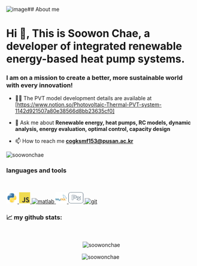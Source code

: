 ![image](https://github.com/user-attachments/assets/3a53e5b4-a978-48c6-be47-f972a2ebd00c)## About me

<h1 align="left">Hi 👋, This is Soowon Chae, a developer of integrated renewable energy-based heat pump systems.</h1>
<h3 align="left">I am on a mission to create a better, more sustainable world with every innovation!</h3>

- 👨‍💻 The PVT model development details are available at [https://www.notion.so/Photovoltaic-Thermal-PVT-system-1142d921507a80e38566d8bb23635cf0]

- 💬 Ask me about **Renewable energy, heat pumps, RC models, dynamic analysis, energy evaluation, optimal control, capacity design**

- 📫 How to reach me **cogksmf153@pusan.ac.kr**

<p align="left"> <img src="https://komarev.com/ghpvc/?username=soowonchae&label=Profile%20views&color=0e75b6&style=flat" alt="soowonchae" /> </p>

<h3 align="left">languages and tools</h3>
<br />
<p align="left">
  <a href="https://www.python.org" target="_blank" rel="noreferrer">
    <img src="https://raw.githubusercontent.com/devicons/devicon/master/icons/python/python-original.svg" alt="python" height="30"/>
  </a>
  <a href="https://developer.mozilla.org/en-US/docs/Web/JavaScript" target="_blank" rel="noreferrer">
    <img src="https://raw.githubusercontent.com/devicons/devicon/master/icons/javascript/javascript-original.svg" alt="javascript" height="30"/>
  </a>
  <a href="https://www.mathworks.com/" target="_blank" rel="noreferrer">
    <img src="https://upload.wikimedia.org/wikipedia/commons/2/21/Matlab_Logo.png" alt="matlab" height="30"/>
  </a>
  <a href="https://www.mysql.com/" target="_blank" rel="noreferrer">
    <img src="https://raw.githubusercontent.com/devicons/devicon/master/icons/mysql/mysql-original-wordmark.svg" alt="mysql" height="30"/>
  </a>
  
  <a href="https://www.photoshop.com/en" target="_blank" rel="noreferrer">
    <img src="https://raw.githubusercontent.com/devicons/devicon/master/icons/photoshop/photoshop-line.svg" alt="photoshop" width="40" height="30"/>
  </a>
  
  <a href="https://git-scm.com/" target="_blank" rel="noreferrer">
    <img src="https://www.vectorlogo.zone/logos/git-scm/git-scm-icon.svg" alt="git" height="30"/>
   </a>
</p>

<h3 align="left">📈 my github stats:</h3>
<br />
<p  align="center">&nbsp;<img align="center" src="https://github-readme-stats.vercel.app/api?username=soowonchae&show_icons=true&locale=en" alt="soowonchae" /></p>

<p  align="center"><img align="center" src="https://github-readme-streak-stats.herokuapp.com/?user=soowonchae&" alt="soowonchae" /></p>
